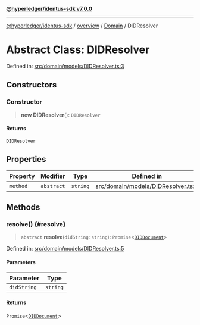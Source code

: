 [**@hyperledger/identus-sdk v7.0.0**](../../../../README.md)

***

[@hyperledger/identus-sdk](../../../../README.md) / [overview](../../../README.md) / [Domain](../README.md) / DIDResolver

# Abstract Class: DIDResolver

Defined in: [src/domain/models/DIDResolver.ts:3](https://github.com/hyperledger/identus-edge-agent-sdk-ts/blob/96423ee84b124a31ce63036d9d623d1cb73a13c2/src/domain/models/DIDResolver.ts#L3)

## Constructors

### Constructor

> **new DIDResolver**(): `DIDResolver`

#### Returns

`DIDResolver`

## Properties

| Property | Modifier | Type | Defined in |
| ------ | ------ | ------ | ------ |
| <a id="method"></a> `method` | `abstract` | `string` | [src/domain/models/DIDResolver.ts:4](https://github.com/hyperledger/identus-edge-agent-sdk-ts/blob/96423ee84b124a31ce63036d9d623d1cb73a13c2/src/domain/models/DIDResolver.ts#L4) |

## Methods

### resolve() {#resolve}

> `abstract` **resolve**(`didString`: `string`): `Promise`\<[`DIDDocument`](DIDDocument.md)\>

Defined in: [src/domain/models/DIDResolver.ts:5](https://github.com/hyperledger/identus-edge-agent-sdk-ts/blob/96423ee84b124a31ce63036d9d623d1cb73a13c2/src/domain/models/DIDResolver.ts#L5)

#### Parameters

| Parameter | Type |
| ------ | ------ |
| `didString` | `string` |

#### Returns

`Promise`\<[`DIDDocument`](DIDDocument.md)\>

